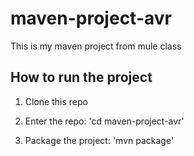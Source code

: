# maven-project-avr

This is my maven project from mule class

## How to run the project

1. Clone this repo

1. Enter the repo: 'cd maven-project-avr'

1. Package the project: 'mvn package'